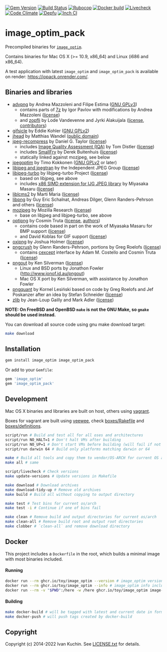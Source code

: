 [![Gem Version](https://img.shields.io/gem/v/image_optim_pack?logo=rubygems)](https://rubygems.org/gems/image_optim_pack)
[![Build Status](https://img.shields.io/github/actions/workflow/status/toy/image_optim_pack/check.yml?logo=github)](https://github.com/toy/image_optim_pack/actions/workflows/check.yml)
[![Rubocop](https://img.shields.io/github/actions/workflow/status/toy/image_optim_pack/rubocop.yml?label=rubocop&logo=rubocop)](https://github.com/toy/image_optim_pack/actions/workflows/rubocop.yml)
[![Docker build](https://img.shields.io/github/actions/workflow/status/toy/image_optim_pack/docker-build.yml?label=docker+build&logo=docker)](https://github.com/toy/image_optim_pack/actions/workflows/docker-build.yml)
[![Livecheck](https://img.shields.io/github/actions/workflow/status/toy/image_optim_pack/livecheck.yml?label=livecheck&logo=github)](https://github.com/toy/image_optim_pack/actions/workflows/livecheck.yml)
[![Code Climate](https://img.shields.io/codeclimate/maintainability/toy/image_optim_pack?logo=codeclimate)](https://codeclimate.com/github/toy/image_optim_pack)
[![Depfu](https://img.shields.io/depfu/toy/image_optim_pack)](https://depfu.com/github/toy/image_optim_pack)
[![Inch CI](https://inch-ci.org/github/toy/image_optim_pack.svg?branch=master)](https://inch-ci.org/github/toy/image_optim_pack)

# image\_optim\_pack

Precompiled binaries for [`image_optim`](https://github.com/toy/image_optim).

Contains binaries for Mac OS X (>= 10.9, x86\_64) and Linux (i686 and x86\_64).

A test application with latest `image_optim` and `image_optim_pack` is available on render: https://iopack.onrender.com/.

## Binaries and libraries

* [advpng](https://www.advancemame.it/doc-advpng.html) by Andrea Mazzoleni and Filipe Estima ([GNU GPLv3](acknowledgements/advancecomp.txt))
	* contains parts of [7z](https://7-zip.org) by Igor Pavlov with modifications by Andrea Mazzoleni ([license](acknowledgements/7z.txt))
	* and [zopfli](https://code.google.com/p/zopfli/) by Lode Vandevenne and Jyrki Alakuijala ([license](acknowledgements/zopfli.txt), [contributors](acknowledgements/zopfli-contributors.txt))
* [gifsicle](https://lcdf.org/gifsicle/) by Eddie Kohler ([GNU GPLv2](acknowledgements/gifsicle.txt))
* [jhead](https://www.sentex.ca/~mwandel/jhead/) by Matthias Wandel ([public domain](acknowledgements/jhead.txt))
* [jpeg-recompress](https://github.com/danielgtaylor/jpeg-archive) by Daniel G. Taylor ([license](acknowledgements/jpeg-archive.txt))
	* includes [Image Quality Assessment (IQA)](http://tdistler.com/iqa/) by Tom Distler ([license](acknowledgements/iqa.txt))
	* includes [SmallFry](https://github.com/dwbuiten/smallfry) by Derek Buitenhuis ([license](acknowledgements/smallfry.txt))
	* statically linked against mozjpeg, see below
* [jpegoptim](https://www.kokkonen.net/tjko/projects.html) by Timo Kokkonen ([GNU GPLv2](acknowledgements/jpegoptim.txt) or later)
* [libjpeg and jpegtran](https://ijg.org/) by the Independent JPEG Group ([license](acknowledgements/libjpeg.txt))
* [libjpeg-turbo](https://www.libjpeg-turbo.org/) by libjpeg-turbo Project ([license](acknowledgements/libjpeg-turbo.txt))
	* based on libjpeg, see above
	* includes [x86 SIMD extension for IJG JPEG library](https://cetus.sakura.ne.jp/softlab/jpeg-x86simd/jpegsimd.html) by Miyasaka Masaru ([license](acknowledgements/libjpeg-x86-simd.txt))
* [liblcms2](https://littlecms.com) by Marti Maria ([license](acknowledgements/liblcms2.txt))
* [libpng](http://libpng.org/pub/png/) by Guy Eric Schalnat, Andreas Dilger, Glenn Randers-Pehrson and others ([license](acknowledgements/libpng.txt))
* [mozjpeg](https://github.com/mozilla/mozjpeg) by Mozilla Research ([license](acknowledgements/mozjpeg.txt))
	* base on libjpeg and libjpeg-turbo, see above
* [optipng](http://optipng.sourceforge.net/) by Cosmin Truta ([license](acknowledgements/optipng.txt), [authors](acknowledgements/optipng-authors.txt))
	* contains code based in part on the work of Miyasaka Masaru for BMP support ([license](acknowledgements/bmp2png.txt))
	* and David Koblas for GIF support ([license](acknowledgements/gifread.txt))
* [oxipng](https://github.com/shssoichiro/oxipng) by Joshua Holmer ([license](acknowledgements/oxipng.txt))
* [pngcrush](https://pmt.sourceforge.io/pngcrush/) by Glenn Randers-Pehrson, portions by Greg Roelofs ([license](acknowledgements/pngcrush.txt))
	* contains [cexcept](http://www.nicemice.net/cexcept/) interface by Adam M. Costello and Cosmin Truta ([license](acknowledgements/cexcept.txt))
* [pngout](http://advsys.net/ken/utils.htm) by Ken Silverman ([license](acknowledgements/pngout.txt))
	* Linux and BSD ports by Jonathon Fowler (http://www.jonof.id.au/pngout)
	* Mac OS X port by Ken Silverman, with assistance by Jonathon Fowler
* [pngquant](https://pngquant.org/) by Kornel Lesiński based on code by Greg Roelofs and Jef Poskanzer after an idea by Stefan Schneider ([license](acknowledgements/pngquant.txt))
* [zlib](https://zlib.net/) by Jean-Loup Gailly and Mark Adler ([license](acknowledgements/zlib.txt))

**NOTE: On FreeBSD and OpenBSD `make` is not the GNU Make, so `gmake` should be used instead.**

You can download all source code using gnu make download target:

```sh
make download
```

## Installation

```sh
gem install image_optim image_optim_pack
```

Or add to your `Gemfile`:

```ruby
gem 'image_optim'
gem 'image_optim_pack'
```

## Development

Mac OS X binaries and libraries are built on host, others using [vagrant](https://www.vagrantup.com/).

Boxes for vagrant are built using [veewee](https://github.com/jedi4ever/veewee), check [boxes/Rakefile](boxes/Rakefile) and [boxes/definitions](boxes/definitions).

```sh
script/run # Build and test all for all oses and architectures
script/run NO_HALT=1 # Don't halt VMs after building
script/run NO_UP=1 # Don't start VMs before building (will fail if not already running)
script/run darwin 64 # Build only platforms matching darwin or 64

make # Build all tools and copy them to vendor/OS-ARCH for current OS and ARCH, then test
make all # same

script/livecheck # Check versions
make update-versions # Update versions in Makefile

make download # Download archives
make download-tidy-up # Remove old archives
make build # Build all without copying to output directory

make test # Test bins for current os/arch
make test -i # Continue if one of bins fail

make clean # Remove build and output directories for current os/arch
make clean-all # Remove build root and output root directories
make clobber # `clean-all` and remove download directory
```

## Docker

This project includes a `Dockerfile` in the root, which builds a minimal image with most binaries included.

#### Running

```bash
docker run --rm ghcr.io/toy/image_optim --version # image_optim version
docker run --rm ghcr.io/toy/image_optim --info # image_optim info including bin versions
docker run --rm -v "$PWD":/here -w /here ghcr.io/toy/image_optim image-in-this-folder.jpg
```

#### Building

```bash
make docker-build # will be tagged with latest and current date in format %Y%m%d
make docker-push # will push tags created by docker-build
```

## Copyright

Copyright (c) 2014-2022 Ivan Kuchin. See [LICENSE.txt](LICENSE.txt) for details.
